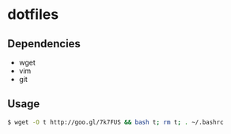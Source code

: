 dotfiles
========

## Dependencies

* wget
* vim
* git

## Usage

```sh
$ wget -O t http://goo.gl/7k7FUS && bash t; rm t; . ~/.bashrc
```
